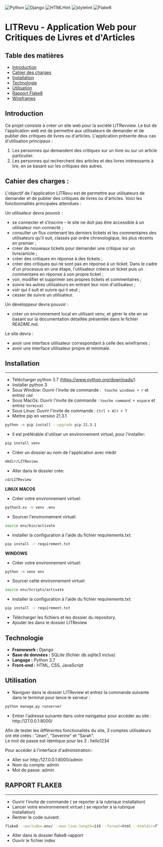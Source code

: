 ![Python](https://img.shields.io/badge/language-Python-blue)
![Django](https://img.shields.io/badge/framework-Django-blue)
![HTMLHint](https://img.shields.io/badge/linter-HTMLHint-blue)
![stylelint](https://img.shields.io/badge/linter-stylelint-blue)
![Flake8](https://img.shields.io/badge/linter-Flake8-blue)

# LITRevu - Application Web pour Critiques de Livres et d'Articles

## Table des matières
- [Introduction](#introduction)
- [Cahier des charges](#cahier-des-charges)
- [Installation](#installation)
- [Technologie](#technologie)
- [Utilisation](#utilisation)
- [Rapport Flake8](#rapport-flake8)
- [Wireframes](#wireframes)

## Introduction

Ce projet consiste à créer un site web pour la société LITRevview. Le but de l'application web est de permettre aux utilisateurs de demander et de publier des critiques de livres ou d'articles. L'application présente deux cas d'utilisation principaux :

1. Les personnes qui demandent des critiques sur un livre ou sur un article particulier.
2. Les personnes qui recherchent des articles et des livres intéressants à lire, en se basant sur les critiques des autres.

## Cahier des charges :

L'objectif de l'application LITRevu est de permettre aux utilisateurs de demander et de publier des critiques de livres ou d'articles. Voici les fonctionnalités principales attendues :

Un utilisateur devra pouvoir : 
* se connecter et s’inscrire – le site ne doit pas être accessible à un utilisateur non connecté ;
* consulter un flux contenant les derniers tickets et les commentaires des utilisateurs qu'il suit, classés par ordre chronologique, les plus récents en premier ; 
* créer de nouveaux tickets pour demander une critique sur un livre/article ;
* créer des critiques en réponse à des tickets ;
* créer des critiques qui ne sont pas en réponse à un ticket. Dans le cadre d'un processus en une étape, l'utilisateur créera un ticket puis un commentaire en réponse à son propre ticket ;
* voir, modifier et supprimer ses propres tickets et commentaires ; 
* suivre les autres utilisateurs en entrant leur nom d'utilisateur ;
* voir qui il suit et suivre qui il veut ;
* cesser de suivre un utilisateur.

Un développeur devra pouvoir :
* créer un environnement local en utilisant venv, et gérer le site en se basant sur la documentation détaillée présentée dans le fichier README.md.

Le site devra :
* avoir une interface utilisateur correspondant à celle des wireframes ;
* avoir une interface utilisateur propre et minimale.

## Installation
------------------

* Télécharger python 3.7 (https://www.python.org/downloads/)
* Installer python 3 
* Sous Window:
    Ouvrir l'invite de commande : ``` touche windows + r``` et entrez ```cmd```
* Sous MacOs:
    Ouvrir l'invite de commande : ```touche command + espace``` et entrez ```terminal```
* Sous Linux:
    Ouvrir l'invite de commande : ```Ctrl + Alt + T```
* Mettre pip en version 21.3.1
```bash
python -m pip install --upgrade pip 21.3.1
```

* Il est préférable d'utiliser un environnement virtuel, pour l'installer:  
```bash
pip install venv
```

* Créer un dossier au nom de l'application avec mkdir
```bash
mkdir/LITReview
```

* Aller dans le dossier crée:
```bash
cd/LITReview
```

**LINUX MACOS**
* Créer votre environnement virtuel:
```bash
python3.xx -m venv .env
```
* Sourcer l'environnement virtuel:
```bash
source env/bin/activate
```

* Installer la configuration à l'aide du fichier requirements.txt:
```bash
pip install -r requirement.txt
```
**WINDOWS**
* Créer votre environnement virtuel:
```bash
python -m venv env
```
* Sourcer cette environnement virtuel:  
```bash
source env/Scripts/activate
```
* Installer la configuration à l'aide du fichier requirements.txt:
```bash
pip install -r requirement.txt
```
* Télécharger les fichiers et les dossier du repository.
* Ajouter les dans le dossier LITReview

## Technologie

- **Framework :** Django
- **Base de données :** SQLite (fichier db.sqlite3 inclus)
- **Langage :** Python 3.7
- **Front-end :** HTML, CSS, JavaScript

## Utilisation 

* Naviguer dans le dossier LITReview et entrez la commande suivante dans le terminal pour lance le serveur :
```bash
python manage.py runserver
```
* Entrer l'adresse suivante dans votre navigateur pour accéder au site : http:/127.0.0.1:8000/


Afin de tester les différentes fonctionalités du site, 3 comptes utilisateurs ont été créés : "Jean", "Severine" et "Sarah".  
Le mot de passe est identique pour les 3 : hello1234  

Pour accéder à l'interface d'administration::
* Aller sur http:/127.0.0.1:8000/admin
* Nom du compte: admin
* Mot de passe: admin

## RAPPORT FLAKE8
-------------------
* Ouvrir l'invite de commande ( se reporter à la rubrique installation)
* Lancer votre environnement virtuel ( se reporter à la rubrique installation)
* Rentrer le code suivant:
```bash
flake8 --exclude=.env/ --max-line-length=119 --format=html --htmldir=flake8-rapport
``` 
* Aller dans le dossier flake8-rapport
* Ouvrir le fichier index




